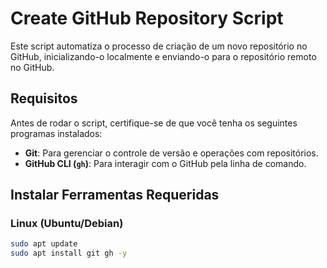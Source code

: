 # Create GitHub Repository Script

Este script automatiza o processo de criação de um novo repositório no GitHub, inicializando-o localmente e enviando-o para o repositório remoto no GitHub.

## Requisitos

Antes de rodar o script, certifique-se de que você tenha os seguintes programas instalados:

- **Git**: Para gerenciar o controle de versão e operações com repositórios.
- **GitHub CLI (`gh`)**: Para interagir com o GitHub pela linha de comando.

## Instalar Ferramentas Requeridas

### **Linux (Ubuntu/Debian)**
```bash
sudo apt update
sudo apt install git gh -y
